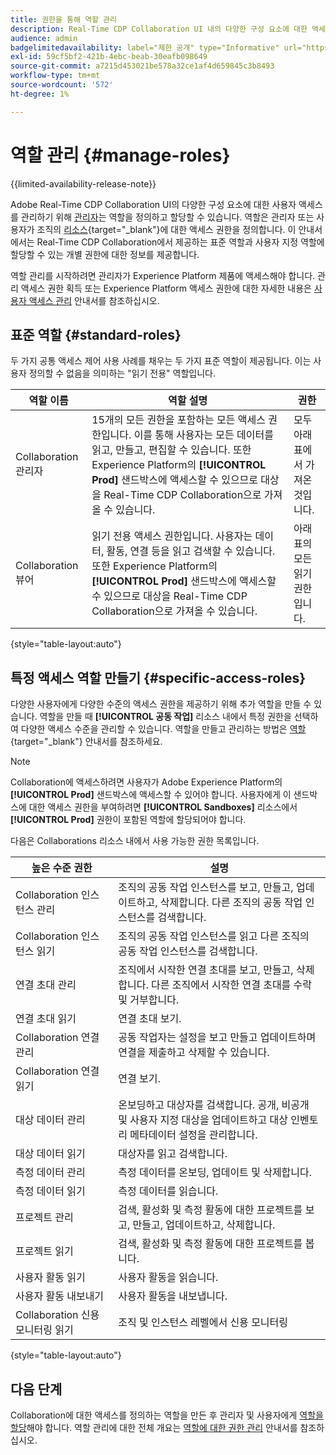 ```yaml
---
title: 권한을 통해 역할 관리
description: Real-Time CDP Collaboration UI 내의 다양한 구성 요소에 대한 액세스를 제공하는 사용 가능한 모든 역할 리소스를 이해합니다.
audience: admin
badgelimitedavailability: label="제한 공개" type="Informative" url="https://helpx.adobe.com/kr/legal/product-descriptions/real-time-customer-data-platform-collaboration.html newtab=true"
exl-id: 59cf5bf2-421b-4ebc-beab-30eafb098649
source-git-commit: a7215d453021be578a32ce1af4d659845c3b8493
workflow-type: tm+mt
source-wordcount: '572'
ht-degree: 1%

---
```


# 역할 관리 {#manage-roles}

{{limited-availability-release-note}}

Adobe Real-Time CDP Collaboration UI의 다양한 구성 요소에 대한 사용자 액세스를 관리하기 위해 [관리자](./manage-user-access.md#system-admin-gain-access)는 역할을 정의하고 할당할 수 있습니다. 역할은 관리자 또는 사용자가 조직의 [리소스](https://experienceleague.adobe.com/ko/docs/experience-platform/access-control/home#permissions){target="_blank"}에 대한 액세스 권한을 정의합니다. 이 안내서에서는 Real-Time CDP Collaboration에서 제공하는 표준 역할과 사용자 지정 역할에 할당할 수 있는 개별 권한에 대한 정보를 제공합니다.

역할 관리를 시작하려면 관리자가 Experience Platform 제품에 액세스해야 합니다. 관리 액세스 권한 획득 또는 Experience Platform 액세스 권한에 대한 자세한 내용은 [사용자 액세스 관리](./manage-user-access.md#manage-user-access-through-permissions) 안내서를 참조하십시오.

## 표준 역할 {#standard-roles}

두 가지 공통 액세스 제어 사용 사례를 채우는 두 가지 표준 역할이 제공됩니다. 이는 사용자 정의할 수 없음을 의미하는 &quot;읽기 전용&quot; 역할입니다.

| 역할 이름 | 역할 설명 | 권한 |
| --- | --- | --- | 
| Collaboration 관리자 | 15개의 모든 권한을 포함하는 모든 액세스 권한입니다. 이를 통해 사용자는 모든 데이터를 읽고, 만들고, 편집할 수 있습니다. 또한 Experience Platform의 **[!UICONTROL Prod]** 샌드박스에 액세스할 수 있으므로 대상을 Real-Time CDP Collaboration으로 가져올 수 있습니다. | 모두 아래 표에서 가져온 것입니다. |
| Collaboration 뷰어 | 읽기 전용 액세스 권한입니다. 사용자는 데이터, 활동, 연결 등을 읽고 검색할 수 있습니다. 또한 Experience Platform의 **[!UICONTROL Prod]** 샌드박스에 액세스할 수 있으므로 대상을 Real-Time CDP Collaboration으로 가져올 수 있습니다. | 아래 표의 모든 읽기 권한입니다. |

{style="table-layout:auto"}

## 특정 액세스 역할 만들기 {#specific-access-roles}

다양한 사용자에게 다양한 수준의 액세스 권한을 제공하기 위해 추가 역할을 만들 수 있습니다. 역할을 만들 때 **[!UICONTROL 공동 작업]** 리소스 내에서 특정 권한을 선택하여 다양한 액세스 수준을 관리할 수 있습니다. 역할을 만들고 관리하는 방법은 [역할](https://experienceleague.adobe.com/ko/docs/experience-platform/access-control/abac/permissions-ui/roles#create-new-role){target="_blank"} 안내서를 참조하세요.

>[!NOTE]
> Collaboration에 액세스하려면 사용자가 Adobe Experience Platform의 **[!UICONTROL Prod]** 샌드박스에 액세스할 수 있어야 합니다. 사용자에게 이 샌드박스에 대한 액세스 권한을 부여하려면 **[!UICONTROL Sandboxes]** 리소스에서 **[!UICONTROL Prod]** 권한이 포함된 역할에 할당되어야 합니다.

다음은 Collaborations 리소스 내에서 사용 가능한 권한 목록입니다.

| 높은 수준 권한 | 설명 |
| --- | --- |
| Collaboration 인스턴스 관리 | 조직의 공동 작업 인스턴스를 보고, 만들고, 업데이트하고, 삭제합니다. 다른 조직의 공동 작업 인스턴스를 검색합니다. |
| Collaboration 인스턴스 읽기 | 조직의 공동 작업 인스턴스를 읽고 다른 조직의 공동 작업 인스턴스를 검색합니다. |
| 연결 초대 관리 | 조직에서 시작한 연결 초대를 보고, 만들고, 삭제합니다. 다른 조직에서 시작한 연결 초대를 수락 및 거부합니다. |
| 연결 초대 읽기 | 연결 초대 보기. |
| Collaboration 연결 관리 | 공동 작업자는 설정을 보고 만들고 업데이트하며 연결을 제출하고 삭제할 수 있습니다. |
| Collaboration 연결 읽기 | 연결 보기. |
| 대상 데이터 관리 | 온보딩하고 대상자를 검색합니다. 공개, 비공개 및 사용자 지정 대상을 업데이트하고 대상 인벤토리 메타데이터 설정을 관리합니다. |
| 대상 데이터 읽기 | 대상자를 읽고 검색합니다. |
| 측정 데이터 관리 | 측정 데이터를 온보딩, 업데이트 및 삭제합니다. |
| 측정 데이터 읽기 | 측정 데이터를 읽습니다. |
| 프로젝트 관리 | 검색, 활성화 및 측정 활동에 대한 프로젝트를 보고, 만들고, 업데이트하고, 삭제합니다. |
| 프로젝트 읽기 | 검색, 활성화 및 측정 활동에 대한 프로젝트를 봅니다. |
| 사용자 활동 읽기 | 사용자 활동을 읽습니다. |
| 사용자 활동 내보내기 | 사용자 활동을 내보냅니다. |
| Collaboration 신용 모니터링 읽기 | 조직 및 인스턴스 레벨에서 신용 모니터링 |

{style="table-layout:auto"}

## 다음 단계

Collaboration에 대한 액세스를 정의하는 역할을 만든 후 관리자 및 사용자에게 [역할을 할당](./manage-user-access.md#assign-a-role)해야 합니다. 역할 관리에 대한 전체 개요는 [역할에 대한 권한 관리](https://experienceleague.adobe.com/ko/docs/experience-platform/access-control/abac/permissions-ui/permissions) 안내서를 참조하십시오.
